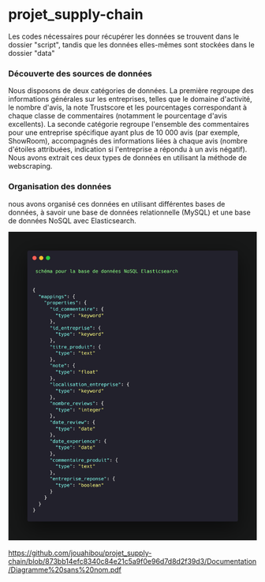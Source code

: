 # projet_supply-chain
 Les codes nécessaires pour récupérer les données se trouvent dans le dossier "script", tandis que les données elles-mêmes sont stockées dans le dossier "data"
 
### Découverte des sources de données
Nous disposons de deux catégories de données. La première regroupe des informations générales sur les entreprises, telles que le domaine d'activité, le nombre d'avis, la note Trustscore et les pourcentages correspondant à chaque classe de commentaires (notamment le pourcentage d'avis excellents). La seconde catégorie regroupe l'ensemble des commentaires pour une entreprise spécifique ayant plus de 10 000 avis (par exemple, ShowRoom), accompagnés des informations liées à chaque avis (nombre d'étoiles attribuées, indication si l'entreprise a répondu à un avis négatif). Nous avons extrait ces deux types de données en utilisant la méthode de webscraping. 

### Organisation des données
nous avons organisé ces données en utilisant différentes bases de données, à savoir une base de données relationnelle (MySQL) et une base de données NoSQL avec Elasticsearch.

![Logo](https://github.com/jouahibou/projet_supply-chain/blob/873bb14efc8340c84e21c5a9f0e96d7d8d2f39d3/Documentation/Elasticsearch.png)

https://github.com/jouahibou/projet_supply-chain/blob/873bb14efc8340c84e21c5a9f0e96d7d8d2f39d3/Documentation/Diagramme%20sans%20nom.pdf
